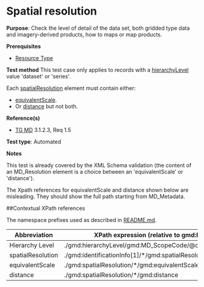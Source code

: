 # Spatial resolution

**Purpose**:
Check the level of detail of the data set, both gridded type data and imagery-derived products,
how to maps or map products.

**Prerequisites**

* [Resource Type](http://inspire.ec.europa.eu/id/ats/metadata/2.0/datasets-and-series/resource-type)

**Test method**
This test case only applies to records with a [hierarchyLevel](#hierarchyLevel) value 'dataset' or 'series'.

Each [spatialResolution](#spatialResolution) element must contain either:
* [equivalentScale](#equivalentScale).
* Or [distance](#distance) but not both.

**Reference(s)**	 

* [TG MD](http://inspire.ec.europa.eu/id/ats/metadata/2.0/datasets-and-series/README#ref_TG_MD) 3.1.2.3, Req 1.5

**Test type**: Automated

**Notes**

This test is already covered by the XML Schema validation (the content of an MD_Resolution element is a choice between an 'equivalentScale' or 'distance').

The Xpath references for equivalentScale and distance shown below are misleading. They should show the full path starting from MD_Metadata.

##Contextual XPath references

The namespace prefixes used as described in [README.md](http://inspire.ec.europa.eu/id/ats/metadata/2.0/datasets-and-series/README#namespaces).

Abbreviation                                   |  XPath expression (relative to gmd:MD_Metadata)
-----------------------------------------------| -------------------------------------------------------------------------
<a name="hierarchyLevel"></a> Hierarchy Level | ./gmd:hierarchyLevel/gmd:MD_ScopeCode/@codeListValue
<a name="spatialResolution"></a> spatialResolution | ./gmd:identificationInfo[1]/\*/gmd:spatialResolution/gmd:MD_Resolution
<a name="equivalentScale"></a> equivalentScale  | ./gmd:spatialResolution/\*/gmd:equivalentScale
<a name="distance"></a> distance   | ./gmd:spatialResolution/\*/gmd:distance
